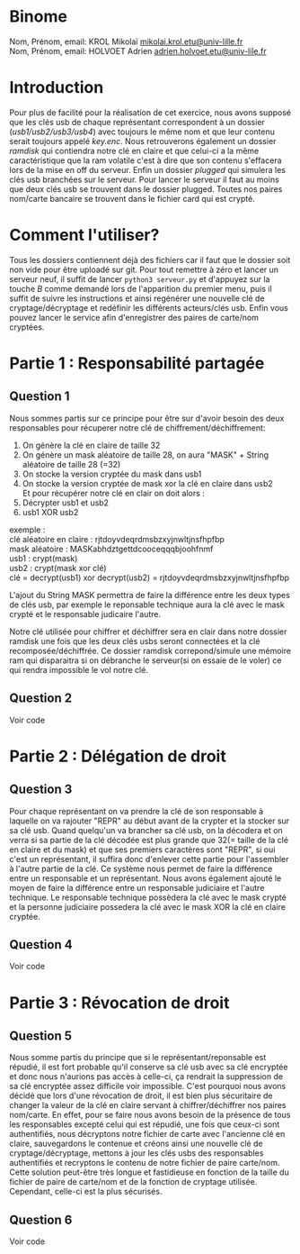 # Binome

Nom, Prénom, email: KROL Mikolaï mikolai.krol.etu@univ-lille.fr  
Nom, Prénom, email: HOLVOET Adrien adrien.holvoet.etu@univ-lile.fr

# Introduction

Pour plus de facilité pour la réalisation de cet exercice, nous avons supposé que les clés usb de chaque représentant correspondent à un dossier (_usb1/usb2/usb3/usb4_) avec toujours le même nom et que leur contenu serait toujours appelé _key.enc_. Nous retrouverons également un dossier _ramdisk_ qui contiendra notre clé en claire et que celui-ci a la même caractéristique que la ram volatile c'est à dire que son contenu s'effacera lors de la mise en off du serveur. Enfin un dossier _plugged_ qui simulera les clés usb branchées sur le serveur. Pour lancer le serveur il faut au moins que deux clés usb se trouvent dans le dossier plugged. Toutes nos paires nom/carte bancaire se trouvent dans le fichier card qui est crypté.

# Comment l'utiliser?

Tous les dossiers contiennent déjà des fichiers car il faut que le dossier soit non vide pour être uploadé sur git. Pour tout remettre à zéro et lancer un serveur neuf, il suffit de lancer `python3 serveur.py` et d'appuyez sur la touche _B_ comme demandé lors de l'apparition du premier menu, puis il suffit de suivre les instructions et ainsi regénérer une nouvelle clé de cryptage/décryptage et redéfinir les différents acteurs/clés usb. Enfin vous pouvez lancer le service afin d'enregistrer des paires de carte/nom cryptées.

# Partie 1 : Responsabilité partagée

## Question 1

Nous sommes partis sur ce principe pour être sur d'avoir besoin des deux responsables pour récuperer notre clé de chiffrement/déchiffrement:

1. On génère la clé en claire de taille 32
2. On génère un mask aléatoire de taille 28, on aura "MASK" + String aléatoire de taille 28 (=32)
3. On stocke la version cryptée du mask dans usb1
4. On stocke la version cryptée de mask xor la clé en claire dans usb2  
   Et pour récupérer notre clé en clair on doit alors :
5. Décrypter usb1 et usb2
6. usb1 XOR usb2

exemple :  
clé aléatoire en claire : rjtdoyvdeqrdmsbzxyjnwltjnsfhpfbp  
mask aléatoire : MASKabhdztgettdcooceqqqbjoohfnmf  
usb1 : crypt(mask)  
usb2 : crypt(mask xor clé)  
clé = decrypt(usb1) xor decrypt(usb2) = rjtdoyvdeqrdmsbzxyjnwltjnsfhpfbp

L'ajout du String MASK permettra de faire la différence entre les deux types de clés usb, par exemple le reponsable technique aura la clé avec le mask crypté et le responsable judicaire l'autre.

Notre clé utilisée pour chiffrer et déchiffrer sera en clair dans notre dossier ramdisk une fois que les deux clés usbs seront connectées et la clé recomposée/déchiffrée. Ce dossier ramdisk correpond/simule une mémoire ram qui disparaitra si on débranche le serveur(si on essaie de le voler) ce qui rendra impossible le vol notre clé.

## Question 2

Voir code

# Partie 2 : Délégation de droit

## Question 3

Pour chaque représentant on va prendre la clé de son responsable à laquelle on va rajouter "REPR" au début avant de la crypter et la stocker sur sa clé usb. Quand quelqu'un va brancher sa clé usb, on la décodera et on verra si sa partie de la clé décodée est plus grande que 32(= taille de la clé en claire et du mask) et que ses premiers caractères sont "REPR", si oui c'est un représentant, il suffira donc d'enlever cette partie pour l'assembler à l'autre partie de la clé. Ce système nous permet de faire la différence entre un responsable et un représentant.
Nous avons également ajouté le moyen de faire la différence entre un responsable judiciaire et l'autre technique. Le responsable technique possèdera la clé avec le mask crypté et la personne judiciaire possedera la clé avec le mask XOR la clé en claire cryptée.

## Question 4

Voir code

# Partie 3 : Révocation de droit

## Question 5

Nous somme partis du principe que si le représentant/reponsable est répudié, il est fort probable qu'il conserve sa clé usb avec sa clé encryptée et donc nous n'aurions pas accès à celle-ci, ça rendrait la suppression de sa clé encryptée assez difficile voir impossible. C'est pourquoi nous avons décidé que lors d'une révocation de droit, il est bien plus sécuritaire de changer la valeur de la clé en claire servant à chiffrer/déchiffrer nos paires nom/carte. En effet, pour se faire nous avons besoin de la présence de tous les responsables excepté celui qui est répudié, une fois que ceux-ci sont authentifiés, nous décryptons notre fichier de carte avec l'ancienne clé en claire, sauvegardons le contenue et créons ainsi une nouvelle clé de cryptage/décryptage, mettons à jour les clés usbs des responsables authentifiés et recryptons le contenu de notre fichier de paire carte/nom.  
Cette solution peut-être très longue et fastidieuse en fonction de la taille du fichier de paire de carte/nom et de la fonction de cryptage utilisée. Cependant, celle-ci est la plus sécurisés.

## Question 6

Voir code

